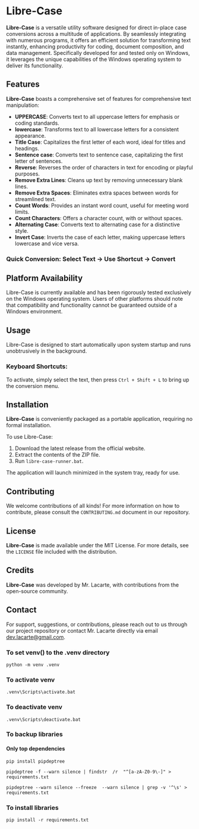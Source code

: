 
# Libre-Case

**Libre-Case** is a versatile utility software designed for direct in-place case conversions across a multitude of applications. By seamlessly integrating with numerous programs, it offers an efficient solution for transforming text instantly, enhancing productivity for coding, document composition, and data management.
Specifically developed for and tested only on Windows, it leverages the unique capabilities of the Windows operating system to deliver its functionality.

## Features

**Libre-Case** boasts a comprehensive set of features for comprehensive text manipulation:

- **UPPERCASE**: Converts text to all uppercase letters for emphasis or coding standards.
- **lowercase**: Transforms text to all lowercase letters for a consistent appearance.
- **Title Case**: Capitalizes the first letter of each word, ideal for titles and headings.
- **Sentence case**: Converts text to sentence case, capitalizing the first letter of sentences.
- **Reverse**: Reverses the order of characters in text for encoding or playful purposes.
- **Remove Extra Lines**: Cleans up text by removing unnecessary blank lines.
- **Remove Extra Spaces**: Eliminates extra spaces between words for streamlined text.
- **Count Words**: Provides an instant word count, useful for meeting word limits.
- **Count Characters**: Offers a character count, with or without spaces.
- **Alternating Case**: Converts text to alternating case for a distinctive style.
- **Invert Case**: Inverts the case of each letter, making uppercase letters lowercase and vice versa.

### Quick Conversion: Select Text -> Use Shortcut -> Convert

## Platform Availability

Libre-Case is currently available and has been rigorously tested exclusively on the Windows operating system. Users of other platforms should note that compatibility and functionality cannot be guaranteed outside of a Windows environment.

## Usage

Libre-Case is designed to start automatically upon system startup and runs unobtrusively in the background.

### Keyboard Shortcuts:
To activate, simply select the text, then press `Ctrl + Shift + L` to bring up the conversion menu.

## Installation

**Libre-Case** is conveniently packaged as a portable application, requiring no formal installation.

To use Libre-Case:
1. Download the latest release from the official website.
2. Extract the contents of the ZIP file.
3. Run `libre-case-runner.bat`.

The application will launch minimized in the system tray, ready for use.

## Contributing

We welcome contributions of all kinds! For more information on how to contribute, please consult the `CONTRIBUTING.md` document in our repository.

## License

**Libre-Case** is made available under the MIT License. For more details, see the `LICENSE` file included with the distribution.

## Credits

**Libre-Case** was developed by Mr. Lacarte, with contributions from the open-source community.

## Contact

For support, suggestions, or contributions, please reach out to us through our project repository or contact Mr. Lacarte directly via email dev.lacarte@gmail.com.





  
### To set venv() to the .venv directory 

    python -m venv .venv

  
### To activate venv 

    .venv\Scripts\activate.bat


### To deactivate venv

    .venv\Scripts\deactivate.bat

  
### To backup libraries

#### Only top dependencies 
    pip install pipdeptree
     
    pipdeptree -f --warn silence | findstr  /r  "^[a-zA-Z0-9\-]" > requirements.txt
  
    pipdeptree --warn silence --freeze  --warn silence | grep -v '^\s' > requirements.txt
  
### To install libraries

    pip install -r requirements.txt
